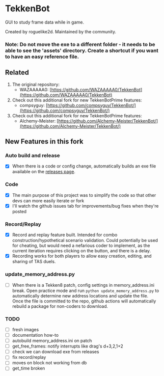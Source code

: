 # TekkenBot

GUI to study frame data while in game.

Created by roguelike2d. Maintained by the community.

### Note: Do not move the exe to a different folder - it needs to be able to see the 'assets' directory. Create a shortcut if you want to have an easy reference file.

## Related

1. The original repository:
   - WAZAAAAA0: [https://github.com/WAZAAAAA0/TekkenBot](https://github.com/WAZAAAAA0/TekkenBot)
2. Check out this additional fork for new TekkenBotPrime features:
   - compsyguy: [https://github.com/compsyguy/TekkenBot/](https://github.com/compsyguy/TekkenBot/)
3. Check out this additional fork for new TekkenBotPrime features:
   - Alchemy-Meister: [https://github.com/Alchemy-Meister/TekkenBot/](https://github.com/Alchemy-Meister/TekkenBot/)

## New Features in this fork

### Auto build and release

- [x] When there is a code or config change, automatically builds an exe file available on the [releases page](https://github.com/dcep93/TekkenBot/releases).

### Code

- [x] The main purpose of this project was to simplify the code so that other devs can more easily iterate or fork
- [x] I'll watch the github issues tab for improvements/bug fixes when they're posted

### Record/Replay

- [x] Record and replay feature built. Intended for combo construction/hypothetical scenario validation. Could potentially be used for cheating, but would need a nefarious coder to implement, as the current iteration requires clicking on the button, and there is a delay.
- [x] Recording works for both players to allow easy creation, editing, and sharing of TAS duels.

### update_memory_address.py

- [ ] When there is a Tekken8 patch, config settings in memory_address.ini break. Open practice mode and run `python update_memory_address.py` to automatically determine new address locations and update the file. Once the file is committed to the repo, github actions will automatically rebuild a package for non-coders to download.

### TODO

- [ ] fresh images
- [ ] documentation how-to
- [ ] autobuild memory_address.ini on patch
- [ ] get_free_frames: notify interrupts like drag's d+3,2,1+2
- [ ] check we can download exe from releases
- [ ] fix record/replay
- [ ] moves on block not working from db
- [ ] get_time broken
